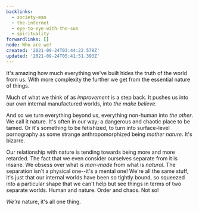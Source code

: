 ```yaml
---
backlinks:
  - society-man
  - the-internet
  - eye-to-eye-with-the-sun
  - spirituality
forwardlinks: []
node: Who are we?
created: '2021-09-24T03:44:22.578Z'
updated: '2021-09-24T05:41:51.393Z'
---
```

It's amazing how much everything we've built hides the truth of the world from us. With more complexity the further we get from the essential nature of things. 

Much of what we think of as *improvement* is a step back. It pushes us into our own internal manufactured worlds, into *the make believe*. 

And so we turn everything beyond us, everything non-human into *the other*. We call it nature. It's often in our way; a dangerous and chaotic place to be tamed. Or it's something to be fetishized, to turn into surface-level pornography as some strange anthropomorphized being *mother nature*. It's bizarre. 

Our relationship with nature is tending towards being more and more retarded. The fact that we even consider ourselves separate from it is insane. We obsess over what is *man-made* from what is *natural*. The separation isn't a physical one--it's a mental one! We're all the same stuff, it's just that our internal worlds have been so tightly bound, so squeezed into a particular shape that we can't help but see things in terms of two separate worlds. Human and nature. Order and chaos. Not so!

*We're* nature, it's all one thing.
